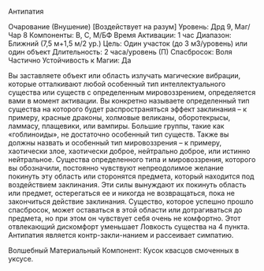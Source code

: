
Антипатия

Очарование (Внушение) [Воздействует
на разум]
Уровень: Дрд 9, Маг/Чар 8
Компоненты: В, С, М/БФ
Время Активации: 1 час
Диапазон: Ближний (7,5 м+1,5 м/2 ур.)
Цель: Один участок (до 3 м3/уровень)
или один объект
Длительность: 2 часа/уровень (П)
Спасбросок: Воля Частично
Устойчивость к Магии: Да

Вы заставляете объект или область излучать магические вибрации, которые
отталкивают любой особенный тип интеллектуального существа или существ
с определенным мировоззрением, определяется вами в момент активации. Вы
конкретно называете определенный тип
существа на которого будет распространяться эффект заклинания – к примеру,
красные драконы, холмовые великаны,
оборотекрысы, ламмасу, плащевики,
или вампиры. Большие группы, такие
как «гоблиноиды», не достаточно особенный тип существ. Также вы должны
назвать и особенный тип мировоззрения
– к примеру, хаотически злое, хаотически доброе, нейтрально доброе, или истинно нейтральное.
Существа определенного типа и мировоззрения, которого вы обозначили,
постоянно чувствуют непреодолимое
желание покинуть эту область или сторонятся предмета, который находится под воздействием заклинания. Эти
силы вынуждают их покинуть область
или предмет, остерегаться ее и никогда
не возвращаться, пока не закончиться
действие заклинания. Существо, которое успешно прошло спасбросок, может оставаться в этой области или дотрагиваться до предмета, но при этом
он чувствует себя очень не комфортно.
Этот отвлекающий дискомфорт уменьшает Ловкость существа на 4 пункта.
Антипатия является контр-закли-нанием и рассеивает симпатию.

Волшебный Материальный Компонент: Кусок квасцов смоченных в уксусе.